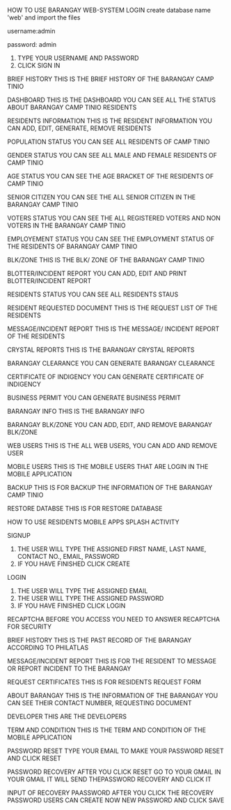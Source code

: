 
HOW TO USE BARANGAY WEB-SYSTEM
LOGIN 
create database name 'web' and import the files

username:admin

password: admin

1.	TYPE YOUR USERNAME AND PASSWORD
2.	CLICK SIGN IN
 
BRIEF HISTORY
THIS IS THE BRIEF HISTORY OF THE BARANGAY CAMP TINIO
 

DASHBOARD
THIS IS THE DASHBOARD YOU CAN SEE ALL THE STATUS ABOUT BARANGAY CAMP TINIO RESIDENTS
 
RESIDENTS INFORMATION
THIS IS THE RESIDENT INFORMATION YOU CAN ADD, EDIT, GENERATE, REMOVE RESIDENTS
 
POPULATION STATUS
YOU CAN SEE ALL RESIDENTS OF CAMP TINIO
 

GENDER STATUS
YOU CAN SEE ALL MALE AND FEMALE RESIDENTS OF CAMP TINIO
 
AGE STATUS
YOU CAN SEE THE AGE BRACKET OF THE RESIDENTS OF CAMP TINIO
 

SENIOR CITIZEN
YOU CAN SEE THE ALL SENIOR CITIZEN IN THE BARANGAY CAMP TINIO
 
VOTERS STATUS
YOU CAN SEE THE ALL REGISTERED VOTERS AND NON VOTERS IN THE BARANGAY CAMP TINIO
 
EMPLOYEMENT STATUS
YOU CAN SEE THE EMPLOYMENT STATUS OF THE RESIDENTS OF BARANGAY CAMP TINIO
 


BLK/ZONE
THIS IS THE BLK/ ZONE OF THE BARANGAY CAMP TINIO
 

BLOTTER/INCIDENT REPORT
YOU CAN ADD, EDIT AND PRINT BLOTTER/INCIDENT REPORT
 


RESIDENTS STATUS
YOU CAN SEE ALL RESIDENTS STAUS 
 
RESIDENT REQUESTED DOCUMENT
THIS IS THE REQUEST LIST OF THE RESIDENTS 

 
MESSAGE/INCIDENT REPORT
THIS IS THE MESSAGE/ INCIDENT REPORT OF THE RESIDENTS
 

CRYSTAL REPORTS
THIS IS THE BARANGAY CRYSTAL REPORTS
 

BARANGAY CLEARANCE
YOU CAN GENERATE BARANGAY CLEARANCE 
 
CERTIFICATE OF INDIGENCY
YOU CAN GENERATE CERTIFICATE OF INDIGENCY
 

BUSINESS PERMIT
YOU CAN GENERATE BUSINESS PERMIT
 
BARANGAY INFO
THIS IS THE BARANGAY INFO
 
BARANGAY BLK/ZONE
YOU CAN ADD, EDIT, AND REMOVE BARANGAY BLK/ZONE
 

WEB USERS
THIS IS THE ALL WEB USERS, YOU CAN ADD AND REMOVE USER
 

MOBILE USERS
THIS IS THE MOBILE USERS THAT ARE LOGIN IN THE MOBILE APPLICATION
 

BACKUP
THIS IS FOR BACKUP THE INFORMATION OF THE BARANGAY CAMP TINIO
 
RESTORE DATABSE
THIS IS FOR RESTORE DATABASE
 
 
 
HOW TO USE RESIDENTS MOBILE APPS
SPLASH ACTIVITY














	







SIGNUP
1.	THE USER WILL TYPE THE ASSIGNED FIRST NAME, LAST NAME, CONTACT NO., EMAIL, PASSWORD
2.	IF YOU HAVE FINISHED CLICK CREATE























LOGIN
1.	THE USER WILL TYPE THE ASSIGNED EMAIL
2.	THE USER WILL TYPE THE ASSIGNED PASSWORD
3.	IF YOU HAVE FINISHED CLICK LOGIN








	













RECAPTCHA
BEFORE YOU ACCESS YOU NEED TO ANSWER RECAPTCHA FOR SECURITY
























BRIEF HISTORY
THIS IS THE PAST RECORD OF THE BARANGAY ACCORDING TO PHILATLAS


















	




MESSAGE/INCIDENT REPORT
THIS IS FOR THE RESIDENT TO MESSAGE OR REPORT INCIDENT TO THE BARANGAY
 


REQUEST CERTIFICATES
THIS IS FOR RESIDENTS REQUEST FORM
 



ABOUT BARANGAY
THIS IS THE INFORMATION OF THE BARANGAY YOU CAN SEE THEIR CONTACT NUMBER, REQUESTING DOCUMENT
 


DEVELOPER 
THIS ARE THE DEVELOPERS
 


TERM AND CONDITION
THIS IS THE TERM AND CONDITION OF THE MOBILE APPLICATION
























PASSWORD RESET
TYPE YOUR EMAIL TO MAKE YOUR PASSWORD RESET AND CLICK RESET
 



PASSWORD RECOVERY
AFTER YOU CLICK RESET GO TO YOUR GMAIL IN YOUR GMAIL IT WILL SEND THEPASSWORD RECOVERY AND CLICK IT










INPUT OF RECOVERY PAASSWORD
AFTER YOU CLICK THE RECOVERY PASSWORD USERS CAN CREATE NOW NEW PASSWORD AND CLICK SAVE

 

